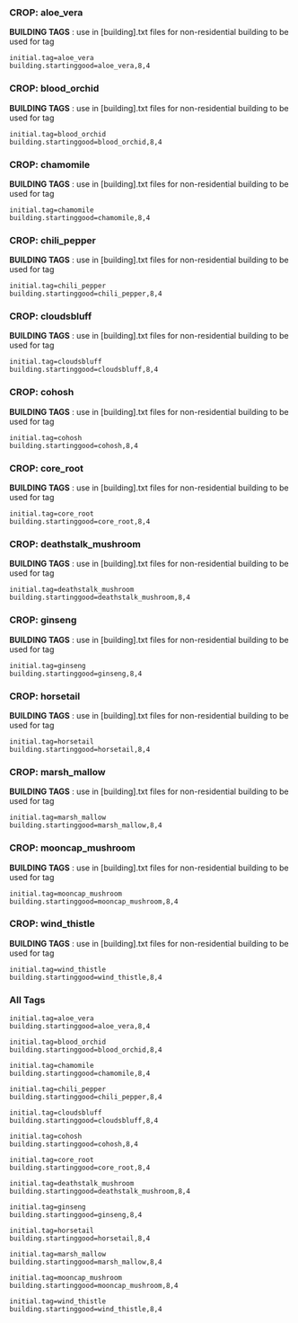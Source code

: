 
    
### CROP: aloe_vera
**BUILDING TAGS** : use in [building].txt files for non-residential building to be used for tag
```
initial.tag=aloe_vera
building.startinggood=aloe_vera,8,4
```
    
    
### CROP: blood_orchid
**BUILDING TAGS** : use in [building].txt files for non-residential building to be used for tag
```
initial.tag=blood_orchid
building.startinggood=blood_orchid,8,4
```
    
    
### CROP: chamomile
**BUILDING TAGS** : use in [building].txt files for non-residential building to be used for tag
```
initial.tag=chamomile
building.startinggood=chamomile,8,4
```
    
    
### CROP: chili_pepper
**BUILDING TAGS** : use in [building].txt files for non-residential building to be used for tag
```
initial.tag=chili_pepper
building.startinggood=chili_pepper,8,4
```
    
    
### CROP: cloudsbluff
**BUILDING TAGS** : use in [building].txt files for non-residential building to be used for tag
```
initial.tag=cloudsbluff
building.startinggood=cloudsbluff,8,4
```
    
    
### CROP: cohosh
**BUILDING TAGS** : use in [building].txt files for non-residential building to be used for tag
```
initial.tag=cohosh
building.startinggood=cohosh,8,4
```
    
    
### CROP: core_root
**BUILDING TAGS** : use in [building].txt files for non-residential building to be used for tag
```
initial.tag=core_root
building.startinggood=core_root,8,4
```
    
    
### CROP: deathstalk_mushroom
**BUILDING TAGS** : use in [building].txt files for non-residential building to be used for tag
```
initial.tag=deathstalk_mushroom
building.startinggood=deathstalk_mushroom,8,4
```
    
    
### CROP: ginseng
**BUILDING TAGS** : use in [building].txt files for non-residential building to be used for tag
```
initial.tag=ginseng
building.startinggood=ginseng,8,4
```
    
    
### CROP: horsetail
**BUILDING TAGS** : use in [building].txt files for non-residential building to be used for tag
```
initial.tag=horsetail
building.startinggood=horsetail,8,4
```
    
    
### CROP: marsh_mallow
**BUILDING TAGS** : use in [building].txt files for non-residential building to be used for tag
```
initial.tag=marsh_mallow
building.startinggood=marsh_mallow,8,4
```
    
    
### CROP: mooncap_mushroom
**BUILDING TAGS** : use in [building].txt files for non-residential building to be used for tag
```
initial.tag=mooncap_mushroom
building.startinggood=mooncap_mushroom,8,4
```
    
    
### CROP: wind_thistle
**BUILDING TAGS** : use in [building].txt files for non-residential building to be used for tag
```
initial.tag=wind_thistle
building.startinggood=wind_thistle,8,4
```
    
### All Tags 
 ``` 
initial.tag=aloe_vera
building.startinggood=aloe_vera,8,4
        
initial.tag=blood_orchid
building.startinggood=blood_orchid,8,4
        
initial.tag=chamomile
building.startinggood=chamomile,8,4
        
initial.tag=chili_pepper
building.startinggood=chili_pepper,8,4
        
initial.tag=cloudsbluff
building.startinggood=cloudsbluff,8,4
        
initial.tag=cohosh
building.startinggood=cohosh,8,4
        
initial.tag=core_root
building.startinggood=core_root,8,4
        
initial.tag=deathstalk_mushroom
building.startinggood=deathstalk_mushroom,8,4
        
initial.tag=ginseng
building.startinggood=ginseng,8,4
        
initial.tag=horsetail
building.startinggood=horsetail,8,4
        
initial.tag=marsh_mallow
building.startinggood=marsh_mallow,8,4
        
initial.tag=mooncap_mushroom
building.startinggood=mooncap_mushroom,8,4
        
initial.tag=wind_thistle
building.startinggood=wind_thistle,8,4
        
```

